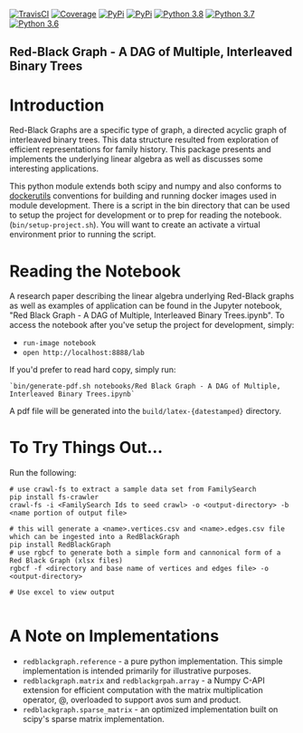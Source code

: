 [![TravisCI](https://api.travis-ci.org/rappdw/redblackgraph.svg?branch=master)](https://travis-ci.org/rappdw/redblackgraph) 
[![Coverage](https://codecov.io/gh/rappdw/redblackgraph/branch/master/graph/badge.svg)](https://codecov.io/gh/rappdw/redblackgraph)
[![PyPi](https://img.shields.io/pypi/v/redblackgraph.svg)](https://pypi.org/project/redblackgraph/) 
[![PyPi](https://img.shields.io/pypi/wheel/redblackgraph.svg)](https://pypi.org/project/redblackgraph/) 
[![Python 3.8](https://img.shields.io/badge/python-3.8-blue.svg)](https://www.python.org/downloads/release/python-380/) 
[![Python 3.7](https://img.shields.io/badge/python-3.7-blue.svg)](https://www.python.org/downloads/release/python-370/) 
[![Python 3.6](https://img.shields.io/badge/python-3.6-blue.svg)](https://www.python.org/downloads/release/python-360/) 

Red-Black Graph - A DAG of Multiple, Interleaved Binary Trees
----------------------------------

# Introduction

Red-Black Graphs are a specific type of graph, a directed acyclic graph of interleaved binary trees.
This data structure resulted from exploration of efficient representations for family history.
This package presents and implements the underlying linear algebra as well as discusses some interesting applications.

This python module extends both scipy and numpy and also conforms to [dockerutils](https://github.com/rappdw/docker-utils)
conventions for building and running docker images used in module development. There is a script in the bin 
directory that can be used to setup the project for development or to prep for reading the notebook. 
(`bin/setup-project.sh`). You will want to create an activate a virtual environment prior to running the script.

# Reading the Notebook

A research paper describing the linear algebra underlying Red-Black graphs as well as examples of application can be found in the Jupyter notebook, 
"Red Black Graph - A DAG of Multiple, Interleaved Binary Trees.ipynb". To access the notebook 
after you've setup the project for development, simply: 
* `run-image notebook`
* `open http://localhost:8888/lab`
 
If you'd prefer to read hard copy, simply run: 

    `bin/generate-pdf.sh notebooks/Red Black Graph - A DAG of Multiple, Interleaved Binary Trees.ipynb` 

A pdf file will be generated into the `build/latex-{datestamped}` directory.

# To Try Things Out...

Run the following:

```shell script
# use crawl-fs to extract a sample data set from FamilySearch
pip install fs-crawler
crawl-fs -i <FamilySearch Ids to seed crawl> -o <output-directory> -b <name portion of output file>

# this will generate a <name>.vertices.csv and <name>.edges.csv file which can be ingested into a RedBlackGraph
pip install RedBlackGraph
# use rgbcf to generate both a simple form and cannonical form of a Red Black Graph (xlsx files)
rgbcf -f <directory and base name of vertices and edges file> -o <output-directory>

# Use excel to view output
 
```

# A Note on Implementations

* `redblackgraph.reference` - a pure python implementation. This simple implementation is intended primarily for illustrative purposes.
* `redblackgraph.matrix` and `redblackgrpah.array` - a Numpy C-API extension for efficient computation with the matrix multiplication operator, @, overloaded to support avos sum and product. 
* `redblackgraph.sparse_matrix` - an optimized implementation built on scipy's sparse matrix implementation. 
 
